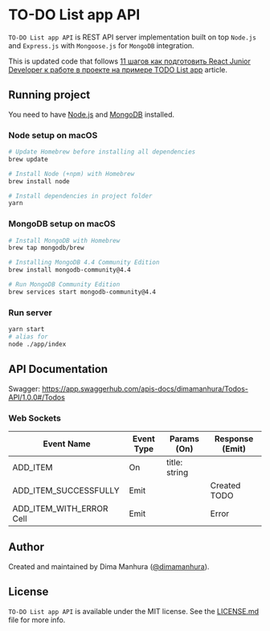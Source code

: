 # TO-DO List app API 

`TO-DO List app API` is REST API server implementation built on top `Node.js` and `Express.js` with `Mongoose.js` for `MongoDB` integration.

This is updated code that follows [11 шагов как подготовить React Junior Developer к работе в проекте на примере TODO List app](https://medium.com) article.

## Running project

You need to have [Node.js](https://nodejs.org) and [MongoDB](https://www.mongodb.com) installed.

### Node setup on macOS

```sh
# Update Homebrew before installing all dependencies
brew update

# Install Node (+npm) with Homebrew
brew install node

# Install dependencies in project folder
yarn
```

### MongoDB setup on macOS

```sh
# Install MongoDB with Homebrew
brew tap mongodb/brew

# Installing MongoDB 4.4 Community Edition
brew install mongodb-community@4.4

# Run MongoDB Community Edition
brew services start mongodb-community@4.4
```

### Run server

```sh
yarn start
# alias for
node ./app/index
```
## API Documentation
Swagger: https://app.swaggerhub.com/apis-docs/dimamanhura/Todos-API/1.0.0#/Todos
 
### Web Sockets
| Event Name                | Event Type    | Params (On)    | Response (Emit) |
| ------------------------- | ------------- |--------------  | --------------- |
| ADD_ITEM                  | On            | title: string  |                 |
| ADD_ITEM_SUCCESSFULLY     | Emit          |                | Created TODO    |
| ADD_ITEM_WITH_ERROR Cell  | Emit          |                | Error           |

## Author
Created and maintained by Dima Manhura ([@dimamanhura](https://www.linkedin.com/in/dima-manhura-889259144)).


## License
`TO-DO List app API` is available under the MIT license. See the [LICENSE.md](LICENSE.md) file for more info.

